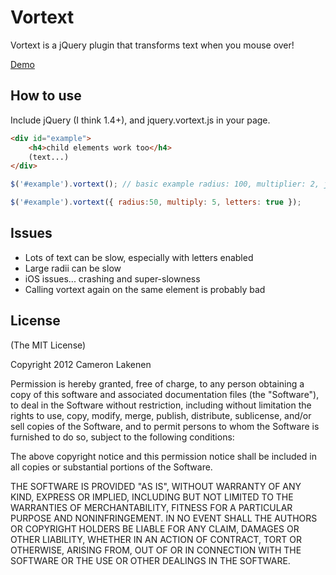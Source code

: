 # Vortext

Vortext is a jQuery plugin that transforms text when you mouse over!

[Demo](http://lakenen.com/vortext)

## How to use

Include jQuery (I think 1.4+), and jquery.vortext.js in your page.

```html
<div id="example">
	<h4>child elements work too</h4>
	(text...)
</div>
```
```js
$('#example').vortext(); // basic example radius: 100, multiplier: 2, just words

$('#example').vortext({ radius:50, multiply: 5, letters: true });
```

## Issues

* Lots of text can be slow, especially with letters enabled
* Large radii can be slow
* iOS issues... crashing and super-slowness
* Calling vortext again on the same element is probably bad


## License 

(The MIT License)

Copyright 2012 Cameron Lakenen

Permission is hereby granted, free of charge, to any person obtaining
a copy of this software and associated documentation files (the
"Software"), to deal in the Software without restriction, including
without limitation the rights to use, copy, modify, merge, publish,
distribute, sublicense, and/or sell copies of the Software, and to
permit persons to whom the Software is furnished to do so, subject to
the following conditions:

The above copyright notice and this permission notice shall be
included in all copies or substantial portions of the Software.

THE SOFTWARE IS PROVIDED "AS IS", WITHOUT WARRANTY OF ANY KIND,
EXPRESS OR IMPLIED, INCLUDING BUT NOT LIMITED TO THE WARRANTIES OF
MERCHANTABILITY, FITNESS FOR A PARTICULAR PURPOSE AND
NONINFRINGEMENT. IN NO EVENT SHALL THE AUTHORS OR COPYRIGHT HOLDERS BE
LIABLE FOR ANY CLAIM, DAMAGES OR OTHER LIABILITY, WHETHER IN AN ACTION
OF CONTRACT, TORT OR OTHERWISE, ARISING FROM, OUT OF OR IN CONNECTION
WITH THE SOFTWARE OR THE USE OR OTHER DEALINGS IN THE SOFTWARE.
